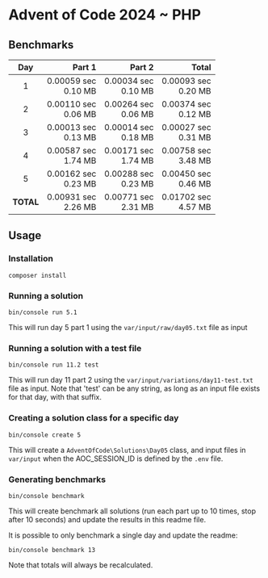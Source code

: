 # Advent of Code 2024 ~ PHP

## Benchmarks

| Day       | Part 1                 | Part 2                 | Total                  |
| :-------: | ---------------------: | ---------------------: | ---------------------: |
| 1         | 0.00059 sec<br>0.10 MB | 0.00034 sec<br>0.10 MB | 0.00093 sec<br>0.20 MB |
| 2         | 0.00110 sec<br>0.06 MB | 0.00264 sec<br>0.06 MB | 0.00374 sec<br>0.12 MB |
| 3         | 0.00013 sec<br>0.13 MB | 0.00014 sec<br>0.18 MB | 0.00027 sec<br>0.31 MB |
| 4         | 0.00587 sec<br>1.74 MB | 0.00171 sec<br>1.74 MB | 0.00758 sec<br>3.48 MB |
| 5         | 0.00162 sec<br>0.23 MB | 0.00288 sec<br>0.23 MB | 0.00450 sec<br>0.46 MB |
| **TOTAL** | 0.00931 sec<br>2.26 MB | 0.00771 sec<br>2.31 MB | 0.01702 sec<br>4.57 MB |

## Usage

### Installation
```
composer install
```

### Running a solution
```
bin/console run 5.1
```
This will run day 5 part 1 using the `var/input/raw/day05.txt` file as input

### Running a solution with a test file
```
bin/console run 11.2 test
```
This will run day 11 part 2 using the `var/input/variations/day11-test.txt` file as input.
Note that 'test' can be any string, as long as an input file exists for that day, with that suffix.

### Creating a solution class for a specific day
```
bin/console create 5
```
This will create a `AdventOfCode\Solutions\Day05` class, and input files in `var/input` when the AOC_SESSION_ID is 
defined by the `.env` file.

### Generating benchmarks
```
bin/console benchmark
```
This will create benchmark all solutions (run each part up to 10 times, stop after 10 seconds) and update the results in
this readme file.

It is possible to only benchmark a single day and update the readme:
```
bin/console benchmark 13
```
Note that totals will always be recalculated.